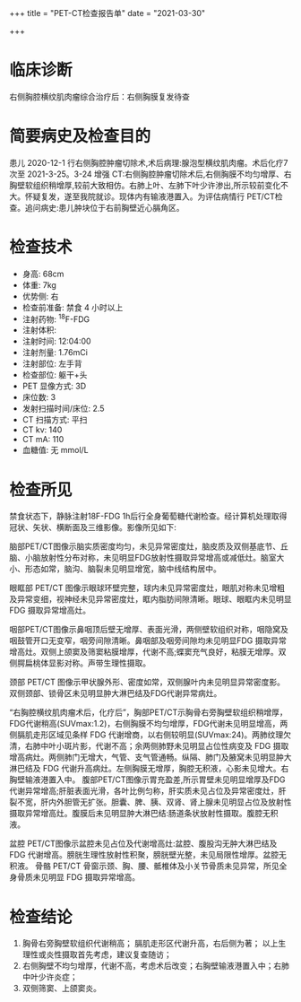 +++
title = "PET-CT检查报告单"
date = "2021-03-30"

+++

# 临床诊断

右侧胸腔横纹肌肉瘤综合治疗后：右侧胸膜复发待查

# 简要病史及检查目的

患儿 2020-12-1 行右侧胸腔肿瘤切除术,术后病理:腺泡型横纹肌肉瘤。术后化疗7次至 2021-3-25。3-24 增强 CT:右侧胸腔肿瘤切除术后,右侧胸膜不均匀增厚、右胸壁软组织稍增厚,较前大致相仿。右肺上叶、左肺下叶少许渗出,所示较前变化不大。怀疑复发，遂至我院就诊。现体内有输液港置入。为评估病情行 PET/CT检查。追问病史:患儿肿块位于右前胸壁近心膈角区。

# 检查技术
- 身高: 68cm 
- 体重: 7kg
- 优势侧: 右 
- 检查前准备: 禁食 4 小时以上
- 注射药物:  <sup>18</sup>F-FDG 
- 注射体积: 
- 注射时间: 12:04:00 
- 注射剂量: 1.76mCi
- 注射部位: 左手背 
- 检查部位: 躯干+头
- PET 显像方式: 3D 
- 床位数: 3
- 发射扫描时间/床位: 2.5  
- CT 扫描方式: 平扫
- CT kv: 140
- CT mA: 110
- 血糖值: 无 mmol/L

# 检查所见
禁食状态下，静脉注射18F-FDG 1h后行全身葡萄糖代谢检查。经计算机处理取得冠状、矢状、横断面及三维影像。影像所见如下:

脑部PET/CT图像示脑实质密度均匀，未见异常密度灶，脑皮质及双侧基底节、丘脑、小脑放射性分布对称，未见明显FDG放射性摄取异常增高或减低灶。脑室大小、形态如常，脑沟、脑裂未见明显增宽，脑中线结构居中。

眼眶部 PET/CT 图像示眼球环壁完整，球内未见异常密度灶，眼肌对称未见增粗及异常变细，视神经未见异常密度灶，眶内脂肪间隙清晰。眼球、眼眶内未见明显FDG 摄取异常增高灶。

咽部PET/CT图像示鼻咽顶后壁无增厚、表面光滑，两侧壁软组织对称，咽隐窝及咽鼓管开口无变窄，咽旁间隙清晰。鼻咽部及咽旁间隙均未见明显FDG 摄取异常增高灶。双侧上颌窦及筛窦粘膜增厚，代谢不高;蝶窦充气良好，粘膜无增厚。双侧腭扁桃体显影对称。声带生理性摄取。

颈部 PET/CT 图像示甲状腺外形、密度如常，双侧腺叶内未见明显异常密度影。双侧颈部、锁骨区未见明显肿大淋巴结及FDG代谢异常病灶。

“右胸腔横纹肌肉瘤术后，化疗后”，胸部PET/CT示胸骨右旁胸壁软组织稍增厚，FDG代谢稍高(SUVmax:1.2)，右侧胸膜不均匀增厚，FDG代谢未见明显增高，两侧膈肌走形区域见条样 FDG 代谢增商，以右侧较明显(SUVmax:24)。两肺纹理欠清，右肺中叶小斑片影，代谢不高；余两侧肺野未见明显占位性病变及 FDG 摄取增高病灶。两侧肺门无增大，气管、支气管通畅。纵隔、肺门及腋窝未见明显肿大淋巴结及 FDG 代谢升高病灶。左侧胸膜无增厚，胸腔无积液，心影未见增大。右胸壁输液港置入中。
腹部PET/CT图像示胃充盈差,所示胃壁未见明显增厚及FDG 代谢异常增高;肝脏表面光滑，各叶比例匀称，肝实质未见占位及异常密度灶，肝裂不宽，肝内外胆管无扩张。胆囊、脾、胰、双肾、肾上腺未见明显占位及放射性摄取异常增高灶。腹膜后未见明显肿大淋巴结:肠道条状放射性摄取。腹腔无积液。

盆腔 PET/CT图像示盆腔未见占位及代谢增高灶:盆腔、腹股沟无肿大淋巴结及FDG 代谢增高。膀胱生理性放射性积聚，膀胱壁光整，未见局限性增厚。盆腔无积液。
骨骼 PET/CT 骨窗示颈、胸、腰、骶椎体及小关节骨质未见异常，所见全身骨质未见明显 FDG 摄取异常增高。

# 检查结论

1. 胸骨右旁胸壁软组织代谢稍高；
   膈肌走形区代谢升高，右后侧为著；
   以上生理性或炎性摄取首先考虑，建议复查随访；
2. 右侧胸壁不均匀增厚，代谢不高，考虑术后改变；右胸壁输液港置入中；右肺中叶少许炎症；
3. 双侧筛窦、上颌窦炎。